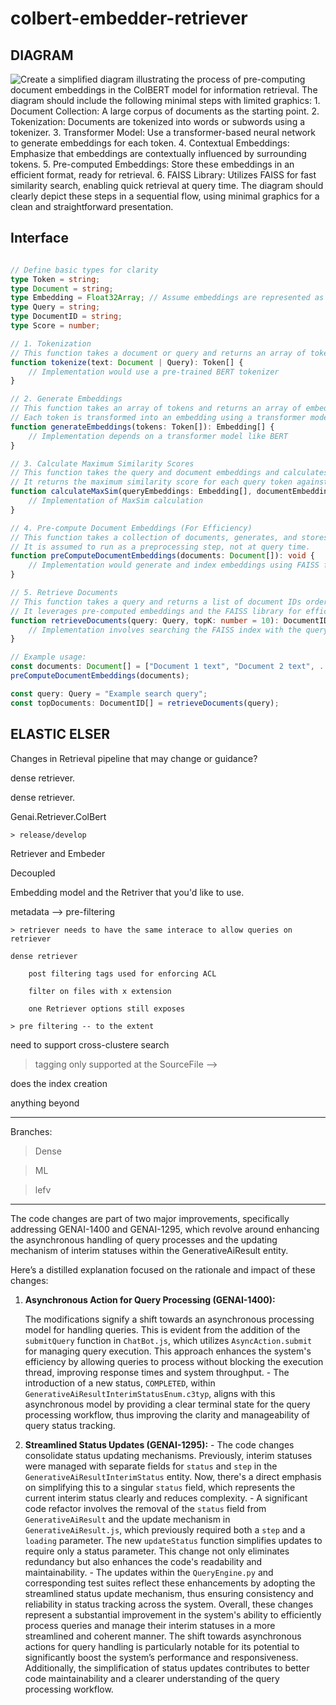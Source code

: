 # colbert-embedder-retriever 
## DIAGRAM

![Create a simplified diagram illustrating the process of pre-computing document embeddings in the ColBERT model for information retrieval. The diagram should include the following minimal steps with limited graphics: 1. Document Collection: A large corpus of documents as the starting point. 2. Tokenization: Documents are tokenized into words or subwords using a tokenizer. 3. Transformer Model: Use a transformer-based neural network to generate embeddings for each token. 4. Contextual Embeddings: Emphasize that embeddings are contextually influenced by surrounding tokens. 5. Pre-computed Embeddings: Store these embeddings in an efficient format, ready for retrieval. 6. FAISS Library: Utilizes FAISS for fast similarity search, enabling quick retrieval at query time. The diagram should clearly depict these steps in a sequential flow, using minimal graphics for a clean and straightforward presentation.](https://files.oaiusercontent.com/file-NzPYlwblvY3tskhfnJAfFnqW?se=2024-02-23T16%3A33%3A34Z&sp=r&sv=2021-08-06&sr=b&rscc=max-age%3D31536000%2C%20immutable&rscd=attachment%3B%20filename%3D91bb56dd-ad0a-4ee9-900c-9171f3bb1d28.webp&sig=WjPx1iL0K8vC4JjKkVJYT5%2BQGddifzFJakHvy4JTubI%3D)

## Interface

```ts

// Define basic types for clarity
type Token = string;
type Document = string;
type Embedding = Float32Array; // Assume embeddings are represented as float arrays
type Query = string;
type DocumentID = string;
type Score = number;

// 1. Tokenization
// This function takes a document or query and returns an array of tokens.
function tokenize(text: Document | Query): Token[] {
    // Implementation would use a pre-trained BERT tokenizer
}

// 2. Generate Embeddings
// This function takes an array of tokens and returns an array of embeddings.
// Each token is transformed into an embedding using a transformer model.
function generateEmbeddings(tokens: Token[]): Embedding[] {
    // Implementation depends on a transformer model like BERT
}

// 3. Calculate Maximum Similarity Scores
// This function takes the query and document embeddings and calculates the MaxSim score.
// It returns the maximum similarity score for each query token against document tokens.
function calculateMaxSim(queryEmbeddings: Embedding[], documentEmbeddings: Embedding[]): Score {
    // Implementation of MaxSim calculation
}

// 4. Pre-compute Document Embeddings (For Efficiency)
// This function takes a collection of documents, generates, and stores their embeddings.
// It is assumed to run as a preprocessing step, not at query time.
function preComputeDocumentEmbeddings(documents: Document[]): void {
    // Implementation would generate and index embeddings using FAISS for fast retrieval
}

// 5. Retrieve Documents
// This function takes a query and returns a list of document IDs ordered by relevance.
// It leverages pre-computed embeddings and the FAISS library for efficient retrieval.
function retrieveDocuments(query: Query, topK: number = 10): DocumentID[] {
    // Implementation involves searching the FAISS index with the query embeddings
}

// Example usage:
const documents: Document[] = ["Document 1 text", "Document 2 text", ...];
preComputeDocumentEmbeddings(documents);

const query: Query = "Example search query";
const topDocuments: DocumentID[] = retrieveDocuments(query);


```

## ELASTIC ELSER



Changes in Retrieval pipeline that may change or guidance?

dense retriever.

dense retriever. 

Genai.Retriever.ColBert

	> release/develop

Retriever and Embeder

Decoupled

Embedding model and the Retriver that you'd like to use. 

metadata --> pre-filtering
	
	> retriever needs to have the same interace to allow queries on retriever
	
	dense retriever 

		post filtering tags used for enforcing ACL

		filter on files with x extension

		one Retriever options still exposes 

	> pre filtering -- to the extent
	
need to support cross-clustere search

> tagging only supported at the SourceFile --> 

does the index creation

anything beyond 

---
Branches:

> Dense

> ML

> lefv

---

The code changes are part of two major improvements, specifically addressing GENAI-1400 and GENAI-1295, which revolve around enhancing the asynchronous handling of query processes and the updating mechanism of interim statuses within the GenerativeAiResult entity. 

Here’s a distilled explanation focused on the rationale and impact of these changes: 

1. **Asynchronous Action for Query Processing (GENAI-1400):** 

	The modifications signify a shift towards an asynchronous processing model for handling queries. This is evident from the addition of the `submitQuery` function in `ChatBot.js`, which utilizes `AsyncAction.submit` for managing query execution. This approach enhances the system's efficiency by allowing queries to process without blocking the execution thread, improving response times and system throughput. - The introduction of a new status, `COMPLETED`, within `GenerativeAiResultInterimStatusEnum.c3typ`, aligns with this asynchronous model by providing a clear terminal state for the query processing workflow, thus improving the clarity and manageability of query status tracking. 
	
1. **Streamlined Status Updates (GENAI-1295):** - The code changes consolidate status updating mechanisms. Previously, interim statuses were managed with separate fields for `status` and `step` in the `GenerativeAiResultInterimStatus` entity. Now, there's a direct emphasis on simplifying this to a singular `status` field, which represents the current interim status clearly and reduces complexity. - A significant code refactor involves the removal of the `status` field from `GenerativeAiResult` and the update mechanism in `GenerativeAiResult.js`, which previously required both a `step` and a `loading` parameter. The new `updateStatus` function simplifies updates to require only a status parameter. This change not only eliminates redundancy but also enhances the code's readability and maintainability. - The updates within the `QueryEngine.py` and corresponding test suites reflect these enhancements by adopting the streamlined status update mechanism, thus ensuring consistency and reliability in status tracking across the system. Overall, these changes represent a substantial improvement in the system's ability to efficiently process queries and manage their interim statuses in a more streamlined and coherent manner. The shift towards asynchronous actions for query handling is particularly notable for its potential to significantly boost the system’s performance and responsiveness. Additionally, the simplification of status updates contributes to better code maintainability and a clearer understanding of the query processing workflow.